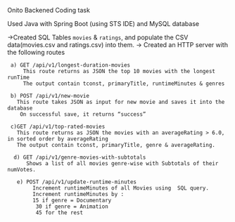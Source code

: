 Onito Backened Coding task

  Used Java with Spring Boot (using STS IDE) and MySQL database
  
->Created SQL Tables `movies` & `ratings`, and populate the CSV data(movies.csv and ratings.csv) into them.
-> Created an HTTP server with the following routes
     
     a) GET /api/v1/longest-duration-movies
         This route returns as JSON the top 10 movies with the longest runTime
         The output contain tconst, primaryTitle, runtimeMinutes & genres
     
     b) POST /api/v1/new-movie
       This route takes JSON as input for new movie and saves it into the database
        On successful save, it returns “success”
     
     c)GET /api/v1/top-rated-movies
       This route returns as JSON the movies with an averageRating > 6.0, in sorted order by averageRating
       The output contain tconst, primaryTitle, genre & averageRating.

      d) GET /api/v1/genre-movies-with-subtotals
          Shows a list of all movies genre-wise with Subtotals of their numVotes.
          
       e) POST /api/v1/update-runtime-minutes
            Increment runtimeMinutes of all Movies using  SQL query.
            Increment runtimeMinutes by :
            15 if genre = Documentary
             30 if genre = Animation
             45 for the rest
     
